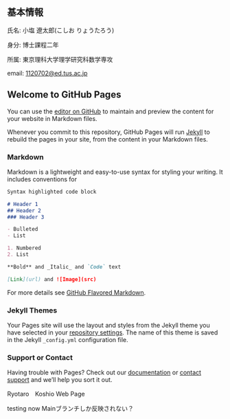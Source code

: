 ## 基本情報

氏名: 小塩 遼太郎(こしお りょうたろう)

身分: 博士課程二年

所属: 東京理科大学理学研究科数学専攻

email: 1120702@ed.tus.ac.jp



## Welcome to GitHub Pages

You can use the [editor on GitHub](https://github.com/kabosulike/rkoshio.github.io/edit/main/docs/index.md) to maintain and preview the content for your website in Markdown files.

Whenever you commit to this repository, GitHub Pages will run [Jekyll](https://jekyllrb.com/) to rebuild the pages in your site, from the content in your Markdown files.

### Markdown

Markdown is a lightweight and easy-to-use syntax for styling your writing. It includes conventions for

```markdown
Syntax highlighted code block

# Header 1
## Header 2
### Header 3

- Bulleted
- List

1. Numbered
2. List

**Bold** and _Italic_ and `Code` text

[Link](url) and ![Image](src)
```

For more details see [GitHub Flavored Markdown](https://guides.github.com/features/mastering-markdown/).

### Jekyll Themes

Your Pages site will use the layout and styles from the Jekyll theme you have selected in your [repository settings](https://github.com/kabosulike/rkoshio.github.io/settings/pages). The name of this theme is saved in the Jekyll `_config.yml` configuration file.

### Support or Contact

Having trouble with Pages? Check out our [documentation](https://docs.github.com/categories/github-pages-basics/) or [contact support](https://support.github.com/contact) and we’ll help you sort it out.

Ryotaro　Koshio 
Web Page

testing now
Mainブランチしか反映されない？